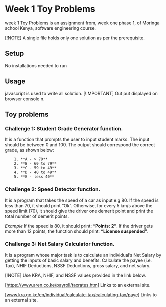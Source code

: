 # Week 1 Toy Problems 

 week 1 Toy Problems is an assignment from, week one phase 1,
 of Moringa school Kenya, software engineering course.

[!NOTE] 
A single file holds only one solution as per the prerequisite.


## Setup 

No installations needed to run


## Usage 

javascript is used to write all solution. 
[!IMPORTANT]
Out put displayed on browser console 
n.


## Toy problems 
### Challenge 1: Student Grade Generator function.

It is a function that prompts the user to input student marks. 
The input should be between 0 and 100. 
The output should correspond the correct grade, as shown below: 

        1. **A - > 79**
        2. **B - 60 to 79**
        3. **C - 59 to 49**
        4. **D - 40 to 49**
        5. **E - less 40**

 

### Challenge 2: Speed Detector function.

 It is a program that takes the speed of a car as input e.g 80. 
 If the speed is less than 70, it should print “Ok”. 
 Otherwise, for every 5 km/s above the speed limit (70), it should give the driver one demerit point and print the total number of demerit points.

*Example*
    If the speed is 80, it should print: **“Points: 2”**. 
    If the driver gets more than 12 points, the  function should print: **“License suspended”**.

 

### Challenge 3: Net Salary Calculator function.

It is a program whose major task is to calculate an individual’s Net Salary by getting the inputs of basic salary and benefits. 
Calculate the payee (i.e. Tax), NHIF Deductions, NSSF Deductions, gross salary, and net salary. 

[!NOTE] 
Use KRA, NHIF, and NSSF values provided in the link below.

[https://www.aren.co.ke/payroll/taxrates.htm] Links to an external site.

[www.kra.go.ke/en/individual/calculate-tax/calculating-tax/paye] Links to an external site.
